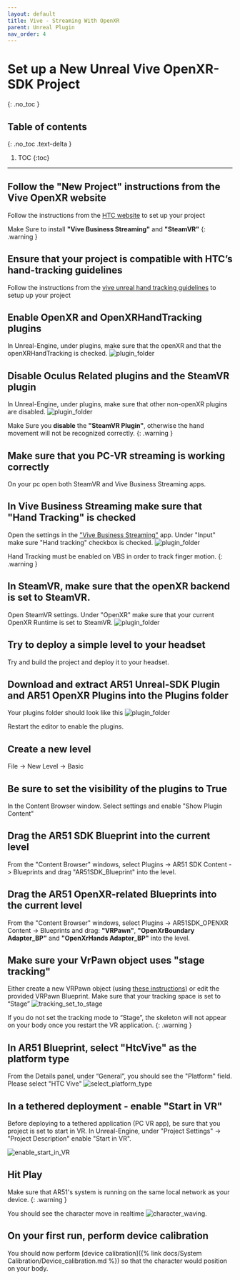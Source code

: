```yaml
---
layout: default
title: Vive - Streaming With OpenXR
parent: Unreal Plugin
nav_order: 4
---
```


# Set up a New Unreal Vive OpenXR-SDK Project
{: .no_toc }

## Table of contents
{: .no_toc .text-delta }

1. TOC
{:toc}

---


## Follow the "New Project" instructions from the Vive OpenXR website
Follow the instructions from the [HTC website](https://developer.vive.com/resources/openxr/openxr-pcvr/overview/)  to set up your project

Make Sure to install **"Vive Business Streaming"** and **"SteamVR"**
{: .warning }

## Ensure that your project is compatible with HTC’s hand-tracking guidelines
Follow the instructions from the [vive unreal hand tracking guidelines](https://developer.vive.com/resources/openxr/openxr-pcvr/tutorials/unreal-engine/integrate-hand-tracking-data-your-hand-model/)  to setup up your project


## Enable OpenXR and OpenXRHandTracking plugins

In Unreal-Engine, under plugins, make sure that the openXR and that the openXRHandTracking is checked.
![plugin_folder](/assets/images/unreal_openXR_plugin_enabled.png)

## Disable Oculus Related plugins and the SteamVR plugin

In Unreal-Engine, under plugins, make sure that other non-openXR plugins are disabled.
![plugin_folder](/assets/images/unreal_disableSteamVr.png)

Make Sure you **disable** the **"SteamVR Plugin"**, otherwise the hand movement will not be recognized correctly.
{: .warning }

## Make sure that you PC-VR streaming is working correctly
On your pc open both SteamVR and Vive Business Streaming apps.

## In Vive Business Streaming make sure that "Hand Tracking" is checked
Open the settings in the ["Vive Business Streaming"](https://developer.vive.com/resources/openxr/openxr-pcvr/tutorials/set-up-vbs-for-focus-3/) app.
Under "Input" make sure "Hand tracking" checkbox is checked. ![plugin_folder](/assets/images/vive_streaming_hand_tracking.png)

Hand Tracking must be enabled on VBS in order to track finger motion.
{: .warning }

## In SteamVR, make sure that the openXR backend is set to SteamVR.
Open SteamVR settings.
Under "OpenXR" make sure that your current OpenXR Runtime is set to SteamVR.
![plugin_folder](/assets/images/steamvr_uses_openxr_backend.png)

## Try to deploy a simple level to your headset

Try and build the project and deploy it to your headset.

## Download and extract AR51 Unreal-SDK Plugin and AR51 OpenXR Plugins into the Plugins folder
Your plugins folder should look like this ![plugin_folder](/assets/images/unreal_plugin_folder_openXR.png)

Restart the editor to enable the plugins.

## Create a new level
File -> New Level -> Basic

## Be sure to set the visibility of the plugins to True
In the Content Browser window. Select settings and enable "Show Plugin Content"

## Drag the AR51 SDK Blueprint into the current level
From the "Content Browser" windows, select Plugins -> AR51 SDK Content -> Blueprints and drag "AR51SDK_Blueprint" into the level. 

## Drag the AR51 OpenXR-related Blueprints into the current level
From the "Content Browser" windows, select Plugins -> AR51SDK_OPENXR Content -> Blueprints and drag: **"VRPawn"**, **"OpenXrBoundary Adapter_BP"** and **"OpenXrHands Adapter_BP"** into the level. 

## Make sure your VrPawn object uses "stage tracking"
Either create a new VRPawn object (using [these instructions](https://hub.vive.com/storage/docs/en-us/UnrealPlugin/VRPawn.html)) or edit the provided VRPawn Blueprint.
Make sure that your tracking space is set to “Stage” ![tracking_set_to_stage](/assets/images/unreal_vrpawn_tracking_origin_set_to_stage.png)

If you do not set the tracking mode to “Stage”, the skeleton will not appear on your body once you restart the VR application.
{: .warning }

## In AR51 Blueprint, select "HtcVive" as the platform type
From the Details panel, under “General”, you should see the "Platform" field. Please select "HTC Vive"  ![select_platform_type](/assets/images/unreal_select_plaform_type_wave.png)

## In a tethered deployment - enable "Start in VR"
Before deploying to a tethered application (PC VR app), be sure that you project is set to start in VR.
In Unreal-Engine, under "Project Settings" -> "Project Description" enable "Start in VR".

![enable_start_in_VR](/assets/images/unreal_engine_start_in_VR.png)


## Hit Play 
Make sure that AR51's system is running on the same local network as your device.
{: .warning }

You should see the character move in realtime ![character_waving](/assets/images/unreal_character_waving.png).

## On your first run, perform device calibration
You should now perform [device calibration]({% link docs/System Calibration/Device_calibration.md %})  so that the character would position on your body.

